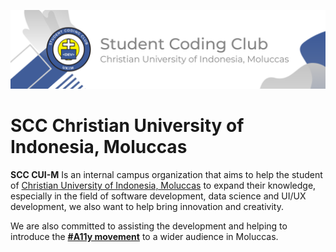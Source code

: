 ![Student Coding Club](https://github.com/scc-ukim/.github/blob/main/profile/src/2nd-banner.png?raw=true)
#  SCC Christian University of Indonesia, Moluccas

**SCC CUI-M** Is an internal campus organization that aims to help the student of [Christian University of Indonesia, Moluccas](https://ukim.ac.id) to expand their knowledge, especially in the field of software development, data science and UI/UX development, we also want to help bring innovation and creativity.

We are also committed to assisting the development and helping to introduce the **[#A11y movement](https://www.a11yproject.com/)** to a wider audience in Moluccas.